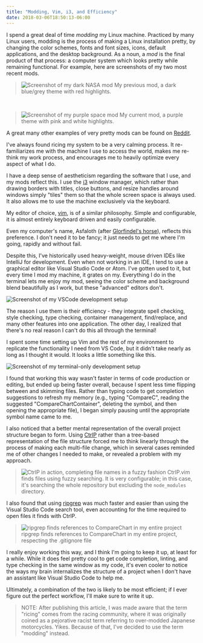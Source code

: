 ```yaml
---
title: "Modding, Vim, i3, and Efficiency"
date: 2018-03-06T18:50:13-06:00
---
```


I spend a great deal of time _modding_ my Linux machine. Practiced by many Linux users, modding is the process of making a Linux installation pretty, by changing the color schemes, fonts and font sizes, icons, default applications, and the desktop background. As a noun, a _mod_ is the final product of that process: a computer system which looks pretty while remaining functional.
For example, here are screenshots of my two most recent mods.

> ![Screenshot of my dark NASA mod](/images/rices/2018-nasa-02.png)
> My previous mod, a dark blue/grey theme with red highlights.

&nbsp;

> ![Screenshot of my purple space mod](/images/rices/2018-purple-space-01.png)
> My current mod, a purple theme with pink and white highlights.

A great many other examples of very pretty mods can be found on [Reddit](https://reddit.com/r/unixporn).

I've always found ricing my system to be a very calming process. It re-familiarizes me with the machine I use to access the world, makes me re-think my work process, and encourages me to heavily optimize every aspect of what I do.

I have a deep sense of aestheticism regarding the software that I use, and my mods reflect this. I use the [i3](http://i3wm.org) window manager, which rather than drawing borders with titles, close buttons, and resize handles around windows simply "tiles" them so that the whole screen space is always used. It also allows me to use the machine exclusively via the keyboard.

My editor of choice, [vim](http://vim.org), is of a similar philosophy. Simple and configurable, it is almost entirely keyboard driven and easily configurable.

Even my computer's name, Asfaloth (after [Glorfindel's horse](http://lotr.wikia.com/wiki/Asfaloth)), reflects this preference. I don't need it to be fancy; it just needs to get me where I'm going, rapidly and without fail.

Despite this, I've historically used heavy-weight, mouse driven IDEs like IntelliJ for development. Even when not working in an IDE, I tend to use a graphical editor like Visual Studio Code or Atom. I've gotten used to it, but every time I mod my machine, it grates on my. Everything I do in the terminal lets me enjoy my mod, seeing the color scheme and background blend beautifully as I work, but these "advanced" editors don't.

![Screenshot of my VSCode development setup](/images/rices/vscode.png)

The reason I use them is their efficiency - they integrate spell checking, style checking, type checking, container management, find/replace, and many other features into one application. The other day, I realized that there's no real reason I can't do this all through the terminal!

I spent some time setting up Vim and the rest of my environment to replicate the functionality I need from VS Code, but it didn't take nearly as long as I thought it would. It looks a little something like this.

![Screenshot of my terminal-only development setup](/images/rices/vim-only-pink.png)

I found that working this way wasn't faster in terms of code production or editing, but ended up being faster overall, because I spent less time flipping between and skimming files. Rather than typing code to get completion suggestions to refresh my memory (e.g., typing "CompareC", reading the suggested "CompareChartContainer", deleting the symbol, and then opening the appropriate file), I began simply pausing until the appropriate symbol name came to me.

I also noticed that a better mental representation of the overall project structure began to form. Using [CtrlP](https://github.com/kien/ctrlp.vim) rather than a tree-based representation of the file structure forced me to think linearly through the process of making each multi-file change, which in several cases reminded me of other changes I needed to make, or revealed a problem with my approach.

> ![CtrlP in action, completing file names in a fuzzy fashion](/images/rices/ctrl-p.png)
> CtrlP.vim finds files using fuzzy searching. It is very configurable; in this case, it's searching the whole repository but excluding the `node_modules` directory.

I also found that using [ripgrep](https://github.com/BurntSushi/ripgrep) was much faster and easier than using the Visual Studio Code search tool, even accounting for the time required to open files it finds with CtrlP.

> ![ripgrep finds references to CompareChart in my entire project](/images/rices/ripgrep.png)
> ripgrep finds references to CompareChart in my entire project, respecting the .gitignore file

I really enjoy working this way, and I think I'm going to keep it up, at least for a while. While it does feel pretty cool to get code completion, linting, and type checking in the same window as my code, it's even cooler to notice the ways my brain internalizes the structure of a project when I don't have an assistant like Visual Studio Code to help me.

Ultimately, a combination of the two is likely to be most efficient; if I ever figure out the perfect workflow, I'll make sure to write it up.

> NOTE: After publishing this article, I was made aware that the term "ricing" comes from the racing community, where it was originally coined as a pejorative racist term referring to over-modded Japanese motorcycles. Yikes. Because of that, I've decided to use the term "modding" instead.
